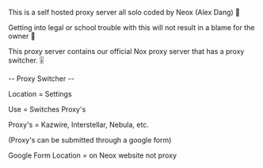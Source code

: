 This is a self hosted proxy server all solo coded by Neox (Alex Dang) 🥷

Getting into legal or school trouble with this will not result in a blame for the owner 🤠

This proxy server contains our official Nox proxy server that has a proxy switcher. 🎚️

-- Proxy Switcher --

Location  = Settings

Use = Switches Proxy's

Proxy's = Kazwire, Interstellar, Nebula, etc.

(Proxy's can be submitted through a google form)

Google Form Location = on Neox website not proxy
